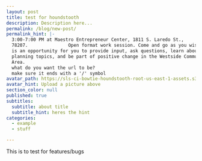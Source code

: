 ```yaml
---
layout: post
title: test for houndstooth
description: Description here...
permalink: /blog/new-post/
permalink_hint: |-
  3:00-7:00 PM at Maestro Entrepreneur Center, 1811 S. Laredo St.,
  78207.               Open format work session. Come and go as you wish - this
  is an opportunity for you to provide input, ask questions, learn about
  planning topics, and be part of positive change in the Westside Community
  Area.
  what do you want the url to be?
  make sure it ends with a '/' symbol
avatar_path: https://sls-ci-bowtie-houndstooth-root-us-east-1-assets.s3.amazonaws.com/Thee-Dust/Jekyll-test/1651676123379-Clear.jpg
avatar_hint: Upload a picture above
section_color: null
published: true
subtitles:
  subtitle: about title
  subtitle_hint: heres the hint
categories:
  - example
  - stuff

---
```

<p>This is to test for features/bugs</p>
